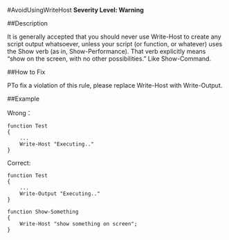 #AvoidUsingWriteHost 
**Severity Level: Warning**


##Description

It is generally accepted that you should never use Write-Host to create any script output whatsoever, unless your script (or function, or whatever) uses the Show verb (as in, Show-Performance). That verb explicitly means “show on the screen, with no other possibilities.” Like Show-Command.

##How to Fix

PTo fix a violation of this rule, please replace Write-Host with Write-Output.

##Example

Wrong： 

```
function Test
{
	...
	Write-Host "Executing.."
}
```

Correct: 

```
function Test
{
	...
	Write-Output "Executing.."
}

function Show-Something
{
    Write-Host "show something on screen";
}
```
